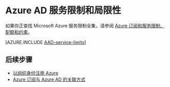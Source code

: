 <properties 
	pageTitle="Azure AD 服务限制和局限性" 
	description="Azure Active Directory 服务的使用限制和其他服务限制。" 
	services="active-directory" 
	documentationCenter="" 
	authors="curtand"
	manager="stevenpo"
	editor=""/>

<tags 
	ms.service="active-directory" 
	ms.date="04/26/2016"
	wacn.date="06/21/2016"/>

# Azure AD 服务限制和局限性

如果你正查找 Microsoft Azure 服务限制全集，请参阅 [Azure 订阅和服务限制、配额和约束](/documentation/articles/azure-subscription-service-limits)。

[AZURE.INCLUDE [AAD-service-limits](../includes/active-directory-service-limits-include.md)]

## 后续步骤
- [以组织身份注册 Azure](/documentation/articles/sign-up-organization)
- [Azure 订阅与 Azure AD 的关联方式](/documentation/articles/active-directory-how-subscriptions-associated-directory)

<!---HONumber=Mooncake_0613_2016-->